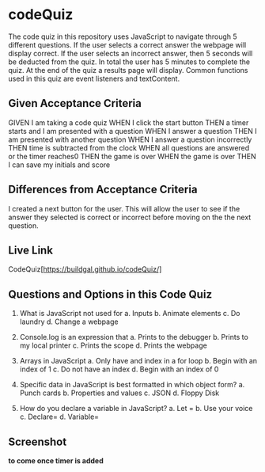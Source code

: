 # codeQuiz
The code quiz in this repository uses JavaScript to navigate through 5 different questions. If the user selects a correct answer the webpage will display correct. If the user selects an incorrect answer, then 5 seconds will be deducted from the quiz. In total the user has 5 minutes to complete the quiz. At the end of the quiz a results page will display. Common functions used in this quiz are event listeners and textContent. 

## Given Acceptance Criteria
GIVEN I am taking a code quiz
WHEN I click the start button
THEN a timer starts and I am presented with a question
WHEN I answer a question
THEN I am presented with another question
WHEN I answer a question incorrectly
THEN time is subtracted from the clock
WHEN all questions are answered or the timer reaches0
THEN the game is over
WHEN the game is over
THEN I can save my initials and score

## Differences from Acceptance Criteria
I created a next button for the user. This will allow the user to see if the answer they selected is correct or incorrect before moving on the the next question.

## Live Link

CodeQuiz[https://buildgal.github.io/codeQuiz/]

## Questions and Options in this Code Quiz 
1.	What is JavaScript not used for
a.	Inputs 
b.	Animate elements 
c.	Do laundry 
d.	Change a webpage 

2.	Console.log is an expression that 
a.	Prints to the debugger 
b.	Prints to my local printer 
c.	Prints the scope 
d.	Prints the webpage 

3.	Arrays in JavaScript 
a.	Only have and index in a for loop 
b.	Begin with an index of 1 
c.	Do not have an index 
d.	Begin with an index of 0 

4.	Specific data in JavaScript is best formatted in which object form?
a.	Punch cards
b.	Properties and values 
c.	JSON
d.	Floppy Disk 

5.	How do you declare a variable in JavaScript? 
a.	Let = 
b.	Use your voice 
c.	Declare= 
d.	Variable= 

## Screenshot 
**to come once timer is added**